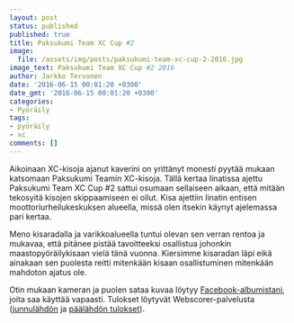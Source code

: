 ```yaml
---
layout: post
status: published
published: true
title: Paksukumi Team XC Cup #2
image:
  file: /assets/img/posts/paksukumi-team-xc-cup-2-2016.jpg
image_text: Paksukumi Team XC Cup #2 2016
author: Jarkko Tervonen
date: '2016-06-15 00:01:20 +0300'
date_gmt: '2016-06-15 00:01:20 +0300'
categories:
- Pyöräily
tags:
- pyöräily
- xc
comments: []
---
```

Aikoinaan XC-kisoja ajanut kaverini on yrittänyt monesti pyytää mukaan katsomaan Paksukumi Teamin XC-kisoja. Tällä kertaa Iinatissa ajettu Paksukumi Team XC Cup #2 sattui osumaan sellaiseen aikaan, että mitään tekosyitä kisojen skippaamiseen ei ollut. Kisa ajettiin Iinatin entisen moottoriurheilukeskuksen alueella, missä olen itsekin käynyt ajelemassa pari kertaa.

Meno kisaradalla ja varikkoalueella tuntui olevan sen verran rentoa ja mukavaa, että pitänee pistää tavoitteeksi osallistua johonkin maastopyöräilykisaan vielä tänä vuonna. Kiersimme kisaradan läpi eikä ainakaan sen puolesta reitti mitenkään kisaan osallistuminen mitenkään mahdoton ajatus ole.

Otin mukaan kameran ja puolen sataa kuvaa löytyy [Facebook-albumistani](https://www.facebook.com/jarkko/media_set?set=a.10154358508351122.1073741849.654476121&amp;type=3&amp;pnref=story), joita saa käyttää vapaasti. Tulokset löytyvät Webscorer-palvelusta ([junnulähdön](https://www.webscorer.com/race?raceid=72190) ja [päälähdön tulokset](https://www.webscorer.com/race?raceid=72189)).
